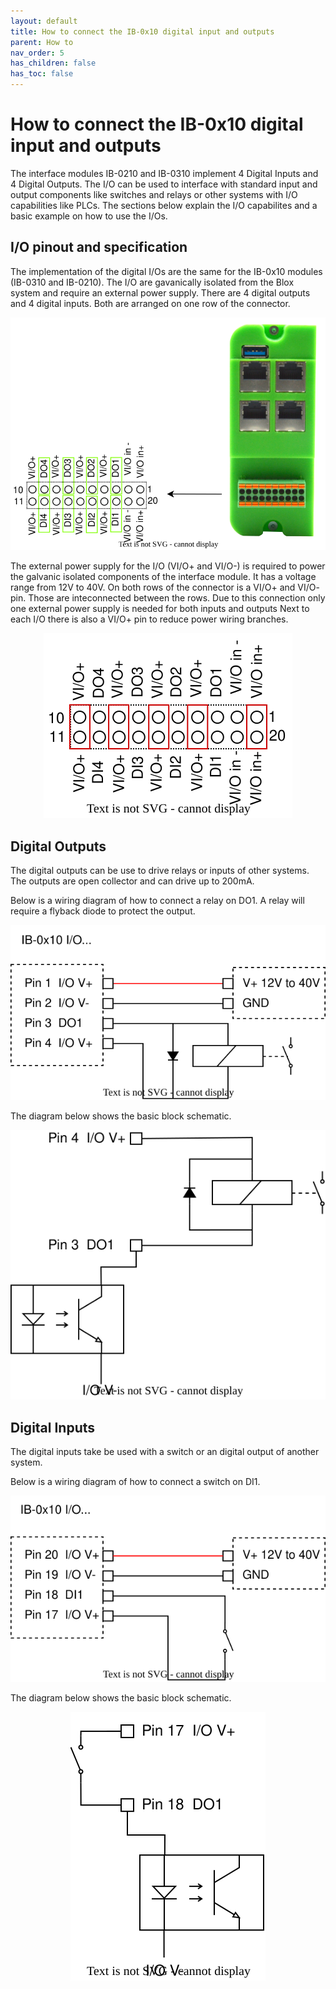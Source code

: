 ```yaml
---
layout: default
title: How to connect the IB-0x10 digital input and outputs
parent: How to
nav_order: 5
has_children: false
has_toc: false
---
```


# How to connect the IB-0x10 digital input and outputs

The interface modules IB-0210 and IB-0310 implement 4 Digital Inputs and 4 Digital Outputs. The I/O can be used to interface with standard input and output components like switches and relays or other systems with I/O capabilities like PLCs. The sections below explain the I/O capabilites and a basic example on how to use the I/Os.


## I/O pinout and specification

The implementation of the digital I/Os are the same for the IB-0x10 modules (IB-0310 and IB-0210). The I/O are gavanically isolated from the Blox system and require an external power supply. 
There are 4 digital outputs and 4 digital inputs. Both are arranged on one row of the connector.

<p align="center">
<img src="/assets/images/pages/interface-blox/IB-0310/IB-0x10-IO-Pinout.svg">
</p>


The external power supply for the I/O (VI/O+ and VI/O-) is required to power the galvanic isolated components of the interface module. It has a voltage range from 12V to 40V. 
On both rows of the connector is a VI/O+ and VI/O- pin. Those are inteconnected between the rows. Due to this connection only one external power supply is needed for both inputs and outputs
Next to each I/O there is also a VI/O+ pin to reduce power wiring branches. 

<p align="center">
<img src="/assets/images/pages/interface-blox/IB-0310/IB-0x10-IO-Power-Pinout.svg">
</p>

## Digital Outputs

The digital outputs can be use to drive relays or inputs of other systems. The outputs are open collector and can drive up to 200mA. 

Below is a wiring diagram of how to connect a relay on DO1. A relay will require a flyback diode to protect the output. 

<p align="center">
<img src="/assets/images/pages/interface-blox/IB-0310/IB-0x10-IO-Relay-connection-pinout.svg">
</p>

The diagram below shows the basic block schematic.   

<p align="center">
<img src="/assets/images/pages/interface-blox/IB-0310/IB-0x10-IO-Relay-connection.svg">
</p>


## Digital Inputs

The digital inputs take be used with a switch or an digital output of another system. 

Below is a wiring diagram of how to connect a switch on DI1. 

<p align="center">
<img src="/assets/images/pages/interface-blox/IB-0310/IB-0x10-IO-Input-connection-wiring.svg">
</p>


The diagram below shows the basic block schematic.   

<p align="center">
<img src="/assets/images/pages/interface-blox/IB-0310/IB-0x10-IO-Input-Connection.svg">
</p>







